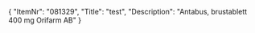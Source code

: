 {
  "ItemNr": "081329",
  "Title": "test",
  "Description": "Antabus, brustablett 400 mg Orifarm AB"
}